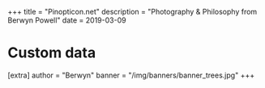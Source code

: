 +++
title = "Pinopticon.net"
description = "Photography & Philosophy from Berwyn Powell"
date = 2019-03-09

# Custom data
[extra]
author = "Berwyn"
banner = "/img/banners/banner_trees.jpg"
+++
